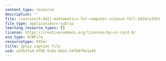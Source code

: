 ```yaml
---
content_type: resource
description: ''
file: /courses/6-042j-mathematics-for-computer-science-fall-2010/a35b3fa4df665c8abba154fb0f6e1a45_56iFMY8QW2k.srt
file_type: application/x-subrip
learning_resource_types: []
license: https://creativecommons.org/licenses/by-nc-sa/4.0/
ocw_type: OCWFile
resourcetype: Other
title: 3play caption file
uid: a35b3fa4-df66-5c8a-bba1-54fb0f6e1a45
---
```

